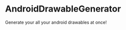 AndroidDrawableGenerator
========================

Generate your all your android drawables at once!